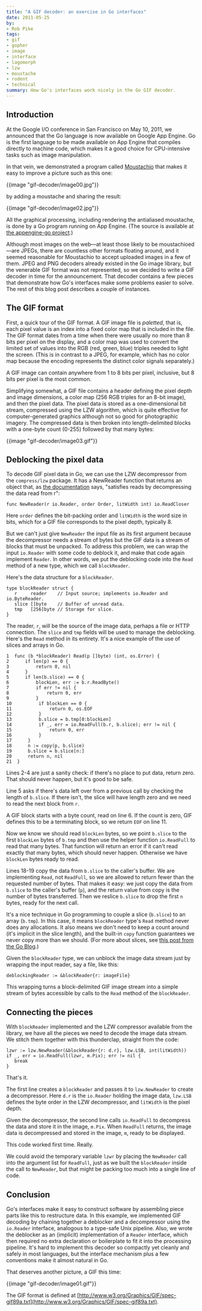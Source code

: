 ```yaml
---
title: "A GIF decoder: an exercise in Go interfaces"
date: 2011-05-25
by:
- Rob Pike
tags:
- gif
- gopher
- image
- interface
- lagomorph
- lzw
- moustache
- rodent
- technical
summary: How Go's interfaces work nicely in the Go GIF decoder.
---
```


## Introduction

At the Google I/O conference in San Francisco on May 10,
2011, we announced that the Go language is now available on Google App Engine.
Go is the first language to be made available on App Engine that compiles
directly to machine code,
which makes it a good choice for CPU-intensive tasks such as image manipulation.

In that vein, we demonstrated a program called [Moustachio](http://moustach-io.appspot.com/)
that makes it easy to improve a picture such as this one:

{{image "gif-decoder/image00.jpg"}}

by adding a moustache and sharing the result:

{{image "gif-decoder/image02.jpg"}}

All the graphical processing, including rendering the antialiased moustache,
is done by a Go program running on App Engine.
(The source is available at [the appengine-go project](http://code.google.com/p/appengine-go/source/browse/example/moustachio/).)

Although most images on the web—at least those likely to be moustachioed—are JPEGs,
there are countless other formats floating around,
and it seemed reasonable for Moustachio to accept uploaded images in a few of them.
JPEG and PNG decoders already existed in the Go image library,
but the venerable GIF format was not represented,
so we decided to write a GIF decoder in time for the announcement.
That decoder contains a few pieces that demonstrate how Go's interfaces
make some problems easier to solve.
The rest of this blog post describes a couple of instances.

## The GIF format

First, a quick tour of the GIF format.  A GIF image file is _paletted_,
that is, each pixel value is an index into a fixed color map that is included in the file.
The GIF format dates from a time when there were usually no more than 8
bits per pixel on the display,
and a color map was used to convert the limited set of values into the RGB (red,
green, blue) triples needed to light the screen.
(This is in contrast to a JPEG, for example,
which has no color map because the encoding represents the distinct color
signals separately.)

A GIF image can contain anywhere from 1 to 8 bits per pixel, inclusive, but 8 bits per pixel is the most common.

Simplifying somewhat, a GIF file contains a header defining the pixel depth
and image dimensions,
a color map (256 RGB triples for an 8-bit image),
and then the pixel data.
The pixel data is stored as a one-dimensional bit stream,
compressed using the LZW algorithm, which is quite effective for computer-generated
graphics although not so good for photographic imagery.
The compressed data is then broken into length-delimited blocks with a one-byte
count (0-255) followed by that many bytes:

{{image "gif-decoder/image03.gif"}}

## Deblocking the pixel data

To decode GIF pixel data in Go, we can use the LZW decompressor from the
`compress/lzw` package.
It has a NewReader function that returns an object that,
as [the documentation](https://golang.org/pkg/compress/lzw/#NewReader) says,
"satisfies reads by decompressing the data read from r":

	func NewReader(r io.Reader, order Order, litWidth int) io.ReadCloser

Here `order` defines the bit-packing order and `litWidth` is the word size in bits,
which for a GIF file corresponds to the pixel depth, typically 8.

But we can't just give `NewReader` the input file as its first argument
because the decompressor needs a stream of bytes but the GIF data is a stream
of blocks that must be unpacked.
To address this problem, we can wrap the input `io.Reader` with some code to deblock it,
and make that code again implement `Reader`.
In other words, we put the deblocking code into the `Read` method of a new type,
which we call `blockReader`.

Here's the data structure for a `blockReader`.

	type blockReader struct {
	   r     reader    // Input source; implements io.Reader and io.ByteReader.
	   slice []byte    // Buffer of unread data.
	   tmp   [256]byte // Storage for slice.
	}

The reader, `r`, will be the source of the image data,
perhaps a file or HTTP connection.
The `slice` and `tmp` fields will be used to manage the deblocking.
Here's the `Read` method in its entirety.
It's a nice example of the use of slices and arrays in Go.

	1  func (b *blockReader) Read(p []byte) (int, os.Error) {
	2      if len(p) == 0 {
	3          return 0, nil
	4      }
	5      if len(b.slice) == 0 {
	6          blockLen, err := b.r.ReadByte()
	7          if err != nil {
	8              return 0, err
	9          }
	10          if blockLen == 0 {
	11              return 0, os.EOF
	12          }
	13          b.slice = b.tmp[0:blockLen]
	14          if _, err = io.ReadFull(b.r, b.slice); err != nil {
	15              return 0, err
	16          }
	17      }
	18      n := copy(p, b.slice)
	19      b.slice = b.slice[n:]
	20      return n, nil
	21  }

Lines 2-4 are just a sanity check: if there's no place to put data, return zero.
That should never happen, but it's good to be safe.

Line 5 asks if there's data left over from a previous call by checking the
length of `b.slice`.
If there isn't, the slice will have length zero and we need to read the
next block from `r`.

A GIF block starts with a byte count, read on line 6.
If the count is zero, GIF defines this to be a terminating block,
so we return `EOF` on line 11.

Now we know we should read `blockLen` bytes,
so we point `b.slice` to the first `blockLen` bytes of `b.tmp` and then
use the helper function `io.ReadFull` to read that many bytes.
That function will return an error if it can't read exactly that many bytes,
which should never happen.
Otherwise we have `blockLen` bytes ready to read.

Lines 18-19 copy the data from `b.slice` to the caller's buffer.
We are implementing `Read`, not `ReadFull`,
so we are allowed to return fewer than the requested number of bytes.
That makes it easy: we just copy the data from `b.slice` to the caller's buffer (`p`),
and the return value from copy is the number of bytes transferred.
Then we reslice `b.slice` to drop the first `n` bytes,
ready for the next call.

It's a nice technique in Go programming to couple a slice (`b.slice`) to an array (`b.tmp`).
In this case, it means `blockReader` type's `Read` method never does any allocations.
It also means we don't need to keep a count around (it's implicit in the slice length),
and the built-in `copy` function guarantees we never copy more than we should.
(For more about slices, see [this post from the Go Blog](https://blog.golang.org/2011/01/go-slices-usage-and-internals.html).)

Given the `blockReader` type, we can unblock the image data stream just
by wrapping the input reader,
say a file, like this:

	deblockingReader := &blockReader{r: imageFile}

This wrapping turns a block-delimited GIF image stream into a simple stream
of bytes accessible by calls to the `Read` method of the `blockReader`.

## Connecting the pieces

With `blockReader` implemented and the LZW compressor available from the library,
we have all the pieces we need to decode the image data stream.
We stitch them together with this thunderclap,
straight from the code:

	lzwr := lzw.NewReader(&blockReader{r: d.r}, lzw.LSB, int(litWidth))
	if _, err = io.ReadFull(lzwr, m.Pix); err != nil {
	   break
	}

That's it.

The first line creates a `blockReader` and passes it to `lzw.NewReader`
to create a decompressor.
Here `d.r` is the `io.Reader` holding the image data,
`lzw.LSB` defines the byte order in the LZW decompressor,
and `litWidth` is the pixel depth.

Given the decompressor, the second line calls `io.ReadFull` to decompress
the data and store it in the image, `m.Pix`.
When `ReadFull` returns, the image data is decompressed and stored in the image,
`m`, ready to be displayed.

This code worked first time. Really.

We could avoid the temporary variable `lzwr` by placing the `NewReader`
call into the argument list for `ReadFull`,
just as we built the `blockReader` inside the call to `NewReader`,
but that might be packing too much into a single line of code.

## Conclusion

Go's interfaces make it easy to construct software by assembling piece parts
like this to restructure data.
In this example, we implemented GIF decoding by chaining together a deblocker
and a decompressor using the `io.Reader` interface,
analogous to a type-safe Unix pipeline.
Also, we wrote the deblocker as an (implicit) implementation of a `Reader` interface,
which then required no extra declaration or boilerplate to fit it into the
processing pipeline.
It's hard to implement this decoder so compactly yet cleanly and safely in most languages,
but the interface mechanism plus a few conventions make it almost natural in Go.

That deserves another picture, a GIF this time:

{{image "gif-decoder/image01.gif"}}

The GIF format is defined at [http://www.w3.org/Graphics/GIF/spec-gif89a.txt](http://www.w3.org/Graphics/GIF/spec-gif89a.txt).
